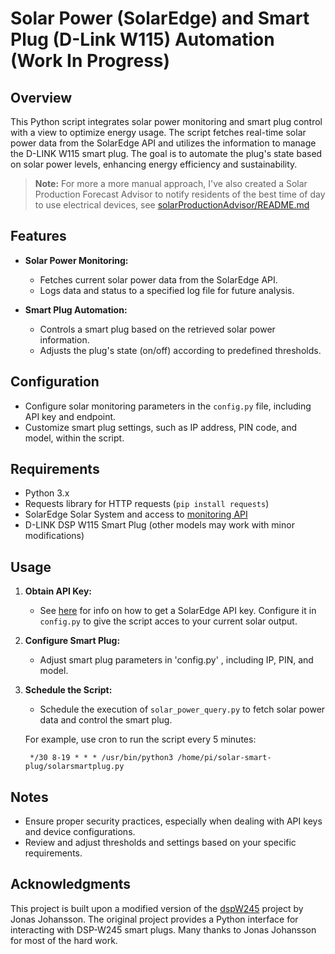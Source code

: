 # Solar Power (SolarEdge) and Smart Plug (D-Link W115) Automation (Work In Progress)

## Overview

This Python script integrates solar power monitoring and smart plug control with a view to optimize energy usage. The script fetches real-time solar power data from the SolarEdge API and utilizes the information to manage the D-LINK W115 smart plug. The goal is to automate the plug's state based on solar power levels, enhancing energy efficiency and sustainability.


> **Note:**
> For more a more manual approach, I've also created a Solar Production Forecast Advisor to notify residents of the best time of day to use electrical devices, see [solarProductionAdvisor/README.md](solarProductionAdvisor/README.md)

## Features

- **Solar Power Monitoring:**
  - Fetches current solar power data from the SolarEdge API.
  - Logs data and status to a specified log file for future analysis.

- **Smart Plug Automation:**
  - Controls a smart plug based on the retrieved solar power information.
  - Adjusts the plug's state (on/off) according to predefined thresholds.

## Configuration

- Configure solar monitoring parameters in the `config.py` file, including API key and endpoint.
- Customize smart plug settings, such as IP address, PIN code, and model, within the script.

## Requirements

- Python 3.x
- Requests library for HTTP requests (`pip install requests`)
- SolarEdge Solar System and access to [monitoring API](https://developers.solaredge.com/docs/monitoring/e9nwvc91l1jf5-getting-started-with-monitoring-api)
- D-LINK DSP W115 Smart Plug (other models may work with minor modifications)

## Usage

1. **Obtain API Key:**
   - See [here](https://www.suntribetrading.com/how-to/get-solaredge-api-siteid-and-key) for info on how to get a SolarEdge API key. Configure it in `config.py` to give the script acces to your current solar output.

2. **Configure Smart Plug:**
   - Adjust smart plug parameters in 'config.py' , including IP, PIN, and model.

3. **Schedule the Script:**
   - Schedule the execution of `solar_power_query.py` to fetch solar power data and control the smart plug.

   For example, use cron to run the script every 5 minutes:
   ```
    */30 8-19 * * * /usr/bin/python3 /home/pi/solar-smart-plug/solarsmartplug.py
   ```

## Notes

- Ensure proper security practices, especially when dealing with API keys and device configurations.
- Review and adjust thresholds and settings based on your specific requirements.


## Acknowledgments

This project is built upon a modified version of the [dspW245](https://github.com/jonassjoh/dspW245) project by Jonas Johansson. The original project provides a Python interface for interacting with DSP-W245 smart plugs. Many thanks to Jonas Johansson for most of the hard work.

